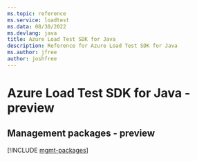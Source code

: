 ```yaml
---
ms.topic: reference
ms.service: loadtest
ms.data: 08/30/2022
ms.devlang: java
title: Azure Load Test SDK for Java
description: Reference for Azure Load Test SDK for Java
ms.author: jfree
author: joshfree
---
```

# Azure Load Test SDK for Java - preview

## Management packages - preview
[!INCLUDE [mgmt-packages](load-test-mgmt-index.md)]